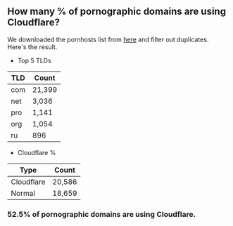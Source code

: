 ## How many % of pornographic domains are using Cloudflare?


We downloaded the pornhosts list from [here](https://raw.githubusercontent.com/Sinfonietta/hostfiles/master/pornography-hosts) and filter out duplicates.
Here's the result.


[//]: # (start replacement)


- Top 5 TLDs

| TLD | Count |
| --- | --- |
| com | 21,399 |
| net | 3,036 |
| pro | 1,141 |
| org | 1,054 |
| ru | 896 |


- Cloudflare %

| Type | Count |
| --- | --- |
| Cloudflare | 20,586 |
| Normal | 18,659 |


### 52.5% of pornographic domains are using Cloudflare.